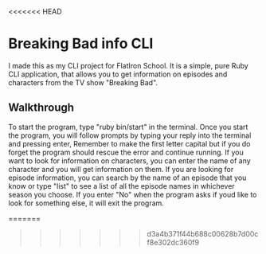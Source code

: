<<<<<<< HEAD

# Breaking Bad info CLI 

I made this as my CLI project for FlatIron School. It is a simple, pure Ruby CLI application, that allows you to get information on episodes and characters from the TV show "Breaking Bad".


## Walkthrough
To start the program, type "ruby bin/start" in the terminal. 
Once you start the program, you will follow prompts by typing your reply into the terminal and pressing enter, Remember to make the first letter capital but if you do forget the program should rescue the error and continue running.
If you want to look for information on characters, you can enter the name of any character and you will get information on them.
If you are looking for episode information, you can search by the name of an episode that you know or type "list" to see a list of all the episode names in whichever season you choose. 
If you enter "No" when the program asks if youd like to look for something else, it will exit the program. 

=======


>>>>>>> d3a4b371f44b688c00628b7d00cf8e302dc360f9

